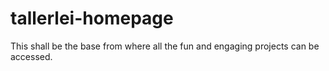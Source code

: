 # tallerlei-homepage
This shall be the base from where all the fun and engaging projects can be accessed.
